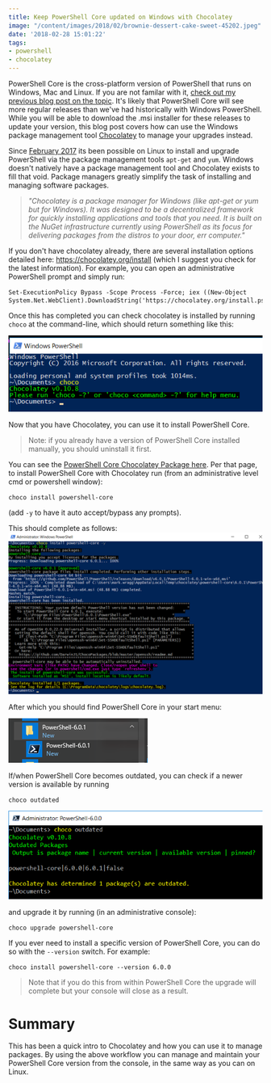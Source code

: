 ```yaml
---
title: Keep PowerShell Core updated on Windows with Chocolatey
image: "/content/images/2018/02/brownie-dessert-cake-sweet-45202.jpeg"
date: '2018-02-28 15:01:22'
tags:
- powershell
- chocolatey
---
```

PowerShell Core is the cross-platform version of PowerShell that runs on Windows, Mac and Linux. If you are not familar with it, [check out my previous blog post on the topic](http://wragg.io/powershell-core/). It's likely that PowerShell Core will see more regular releases than we've had historically with Windows PowerShell. While you will be able to download the .msi installer for these releases to update your version, this blog post covers how can use the Windows package management tool [Chocolatey](https://chocolatey.org) to manage your upgrades instead.

Since [February 2017](https://blogs.msdn.microsoft.com/powershell/2017/02/01/installing-latest-powershell-core-6-0-release-on-linux-just-got-easier/) its been possible on Linux to install and upgrade PowerShell via the package management tools `apt-get` and `yum`. Windows doesn't natively have a package management tool and Chocolatey exists to fill that void. Package managers greatly simplify the task of installing and managing software packages.

> *"Chocolatey is a package manager for Windows (like apt-get or yum but for Windows). It was designed to be a decentralized framework for quickly installing applications and tools that you need. It is built on the NuGet infrastructure currently using PowerShell as its focus for delivering packages from the distros to your door, err computer."*

If you don't have chocolatey already, there are several installation options detailed here: https://chocolatey.org/install (which I suggest you check for the latest information). For example, you can open an administrative PowerShell prompt and simply run:
```
Set-ExecutionPolicy Bypass -Scope Process -Force; iex ((New-Object System.Net.WebClient).DownloadString('https://chocolatey.org/install.ps1'))
```
Once this has completed you can check chocolatey is installed by running `choco` at the command-line, which should return something like this:

![](/content/images/2018/02/Check-Chocolatey-Is-Installed.png)

Now that you have Chocolatey, you can use it to install PowerShell Core.

> Note: if you already have a version of PowerShell Core installed manually, you should uninstall it first.

You can see the [PowerShell Core Chocolatey Package here](https://chocolatey.org/packages/powershell-core). Per that page, to install PowerShell Core with Chocolatey run (from an administrative level cmd or powershell window):
```
choco install powershell-core
```
(add `-y` to have it auto accept/bypass any prompts).

This should complete as follows:
![Chocolatey installation of PowerShell Core](/content/images/2018/02/Chocolatey-install-powershell-core.png)

After which you should find PowerShell Core in your start menu:

![PowerShell Core in Start Menu](/content/images/2018/02/PowerShell-Core-Startmenu.png)

If/when PowerShell Core becomes outdated, you can check if a newer version is available by running
```
choco outdated
```
![Checking if PowerShell Core is outdated with Chocolatey](/content/images/2018/02/choco-outdated-powershell-core.png)

and upgrade it by running (in an administrative console):
```
choco upgrade powershell-core
```
If you ever need to install a specific version of PowerShell Core, you can do so with the `--version` switch. For example:
```
choco install powershell-core --version 6.0.0
```
> Note that if you do this from within PowerShell Core the upgrade will complete but your console will close as a result.

# Summary

This has been a quick intro to Chocolatey and how you can use it to manage packages. By using the above workflow you can manage and maintain your PowerShell Core version from the console, in the same way as you can on Linux.